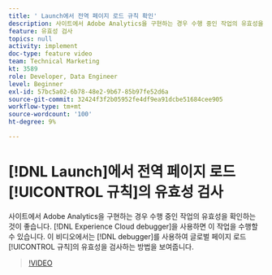 ```yaml
---
title: ' Launch에서 전역 페이지 로드 규칙 확인'
description: 사이트에서 Adobe Analytics을 구현하는 경우 수행 중인 작업의 유효성을 검사할 수 있습니다. Experience Cloud 디버거를 통해 구조 작업 완료! 이 비디오에서는 디버거를 사용하여 글로벌 페이지 로드 규칙의 유효성을 검사하는 방법을 보여줍니다.
feature: 유효성 검사
topics: null
activity: implement
doc-type: feature video
team: Technical Marketing
kt: 3589
role: Developer, Data Engineer
level: Beginner
exl-id: 57bc5a02-6b78-48e2-9b67-85b97fe52d6a
source-git-commit: 32424f3f2b05952fe4df9ea91dcbe51684cee905
workflow-type: tm+mt
source-wordcount: '100'
ht-degree: 9%

---
```


# [!DNL Launch]에서 전역 페이지 로드 [!UICONTROL 규칙]의 유효성 검사

사이트에서 Adobe Analytics을 구현하는 경우 수행 중인 작업의 유효성을 확인하는 것이 좋습니다. [!DNL Experience Cloud debugger]을 사용하면 이 작업을 수행할 수 있습니다. 이 비디오에서는 [!DNL debugger]를 사용하여 글로벌 페이지 로드 [!UICONTROL 규칙]의 유효성을 검사하는 방법을 보여줍니다.

>[!VIDEO](https://video.tv.adobe.com/v/28776/?quality=12)
